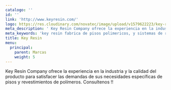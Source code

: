 ```yaml
---
catalogo: ''
id: ''
link: 'http://www.keyresin.com/'
logo: https://res.cloudinary.com/novatec/image/upload/v1579622223/key-resin-logo_zmwrdd.jpg
meta_description: ' Key Resin Company ofrece la experiencia en la industria y la calidad del producto para satisfacer las demandas de sus necesidades específicas de pisos y revestimientos de polímeros'
meta_keywords: 'key resin fabrica de pisos polimericos, y sistemas de recumrimientos'
title: Key Resin
menu:
  principal:
    parent: Marcas
    weight: 5
---
```





Key Resin Company ofrece la experiencia en la industria y la calidad del producto para satisfacer las demandas de sus necesidades específicas de pisos y revestimientos de polímeros. Consultenos !!
